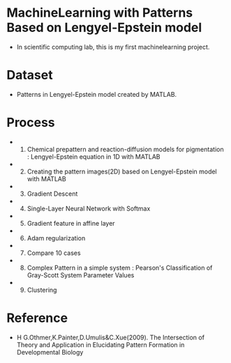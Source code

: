 # MachineLearning with Patterns Based on Lengyel-Epstein model
- In scientific computing lab, this is my first machinelearning project.

# Dataset
- Patterns in Lengyel-Epstein model created by MATLAB.

# Process
- 1. Chemical prepattern and reaction-diffusion models for pigmentation 
  : Lengyel-Epstein equation in 1D with MATLAB
- 2. Creating the pattern images(2D) based on Lengyel-Epstein model with MATLAB
- 3. Gradient Descent
- 4. Single-Layer Neural Network with Softmax
- 5. Gradient feature in affine layer
- 6. Adam regularization
- 7. Compare 10 cases
- 8. Complex Pattern in a simple system
  : Pearson's Classification of Gray-Scott System Parameter Values
- 9. Clustering

# Reference
- H G.Othmer,K.Painter,D.Umulis&C.Xue(2009). The Intersection of Theory and Application in Elucidating Pattern Formation in Developmental Biology
